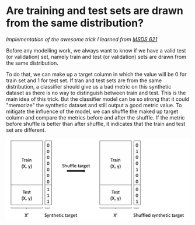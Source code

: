 # Are training and test sets are drawn from the same distribution?
*Implementation of the awesome trick I learned from [MSDS 621](https://github.com/parrt/msds621)* 

Bofore any modelling work, we always want to know if we have a valid test (or validation) set, namely train and test (or validation) sets are drawn from the same distribution. 

To do that, we can make up a target column in which the value will be 0 for train set and 1 for test set. If tran and test sets are from the same distribution, a classifier should give us a bad metric on this synthetic dataset as there is no way to distinguish between train and test. This is the main idea of this trick. But the classifier model can be so strong that it could "memorize" the synthetic dataset and still output a good metric value. To mitigate the influence of the model, we can shuffle the maked up target column and compare the metrics before and after the shuffle. If the metric before shuffle is better than after shuffle, it indicates that the train and test set are different.

![](images/is_test_drawing.png)
